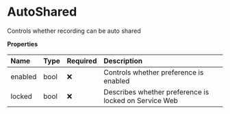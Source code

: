 # AutoShared

Controls whether recording can be auto shared

**Properties**

| Name    | Type | Required | Description                                           |
| :------ | :--- | :------- | :---------------------------------------------------- |
| enabled | bool | ❌       | Controls whether preference is enabled                |
| locked  | bool | ❌       | Describes whether preference is locked on Service Web |

<!-- This file was generated by liblab | https://liblab.com/ -->
